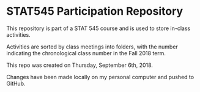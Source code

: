 # STAT545 Participation Repository

This repository is part of a STAT 545 course and is used to store in-class activities.

Activities are sorted by class meetings into folders, with the number indicating the chronological class number in the Fall 2018 term.

This repo was created on Thursday, September 6th, 2018.

Changes have been made locally on my personal computer and pushed to GitHub.